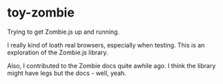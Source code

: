 toy-zombie
==========

Trying to get Zombie.js up and running. 

I really kind of loath real browsers, especially when testing. This is an exploration of the Zombie.js library. 

Also, I contributed to the Zombie docs quite awhile ago. I think the library might have legs but the docs - well, yeah.
